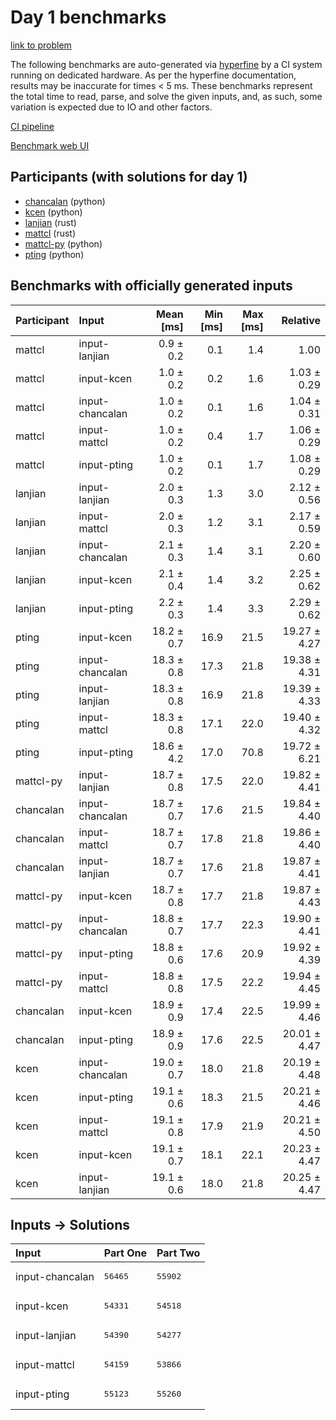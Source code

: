 # Day 1 benchmarks

[link to problem](https://adventofcode.com/2023/day/1)

The following benchmarks are auto-generated via
[hyperfine](https://github.com/sharkdp/hyperfine) by a CI system running on
dedicated hardware. As per the hyperfine documentation, results may be
inaccurate for times < 5 ms. These benchmarks represent the total time to read,
parse, and solve the given inputs, and, as such, some variation is expected due
to IO and other factors.

[CI pipeline](http://ci.papercode.net:8080/teams/main/pipelines/aoc2023)

[Benchmark web UI](https://aoc.ancalagon.black)


## Participants (with solutions for day 1)

- [chancalan](https://github.com/chancalan/aoc2023) (python)
- [kcen](https://github.com/kcen/aoc2023) (python)
- [lanjian](https://github.com/lanjian/aoc-2023) (rust)
- [mattcl](https://github.com/mattcl/aoc2023) (rust)
- [mattcl-py](https://github.com/mattcl/aoc2023-py) (python)
- [pting](https://github.com/pting/aoc2023) (python)


## Benchmarks with officially generated inputs

| Participant | Input | Mean [ms] | Min [ms] | Max [ms] | Relative |
|:---|:---|---:|---:|---:|---:|
| mattcl | input-lanjian | 0.9 ± 0.2 | 0.1 | 1.4 | 1.00 |
| mattcl | input-kcen | 1.0 ± 0.2 | 0.2 | 1.6 | 1.03 ± 0.29 |
| mattcl | input-chancalan | 1.0 ± 0.2 | 0.1 | 1.6 | 1.04 ± 0.31 |
| mattcl | input-mattcl | 1.0 ± 0.2 | 0.4 | 1.7 | 1.06 ± 0.29 |
| mattcl | input-pting | 1.0 ± 0.2 | 0.1 | 1.7 | 1.08 ± 0.29 |
| lanjian | input-lanjian | 2.0 ± 0.3 | 1.3 | 3.0 | 2.12 ± 0.56 |
| lanjian | input-mattcl | 2.0 ± 0.3 | 1.2 | 3.1 | 2.17 ± 0.59 |
| lanjian | input-chancalan | 2.1 ± 0.3 | 1.4 | 3.1 | 2.20 ± 0.60 |
| lanjian | input-kcen | 2.1 ± 0.4 | 1.4 | 3.2 | 2.25 ± 0.62 |
| lanjian | input-pting | 2.2 ± 0.3 | 1.4 | 3.3 | 2.29 ± 0.62 |
| pting | input-kcen | 18.2 ± 0.7 | 16.9 | 21.5 | 19.27 ± 4.27 |
| pting | input-chancalan | 18.3 ± 0.8 | 17.3 | 21.8 | 19.38 ± 4.31 |
| pting | input-lanjian | 18.3 ± 0.8 | 16.9 | 21.8 | 19.39 ± 4.33 |
| pting | input-mattcl | 18.3 ± 0.8 | 17.1 | 22.0 | 19.40 ± 4.32 |
| pting | input-pting | 18.6 ± 4.2 | 17.0 | 70.8 | 19.72 ± 6.21 |
| mattcl-py | input-lanjian | 18.7 ± 0.8 | 17.5 | 22.0 | 19.82 ± 4.41 |
| chancalan | input-chancalan | 18.7 ± 0.7 | 17.6 | 21.5 | 19.84 ± 4.40 |
| chancalan | input-mattcl | 18.7 ± 0.7 | 17.8 | 21.8 | 19.86 ± 4.40 |
| chancalan | input-lanjian | 18.7 ± 0.7 | 17.6 | 21.8 | 19.87 ± 4.41 |
| mattcl-py | input-kcen | 18.7 ± 0.8 | 17.7 | 21.8 | 19.87 ± 4.43 |
| mattcl-py | input-chancalan | 18.8 ± 0.7 | 17.7 | 22.3 | 19.90 ± 4.41 |
| mattcl-py | input-pting | 18.8 ± 0.6 | 17.6 | 20.9 | 19.92 ± 4.39 |
| mattcl-py | input-mattcl | 18.8 ± 0.8 | 17.5 | 22.2 | 19.94 ± 4.45 |
| chancalan | input-kcen | 18.9 ± 0.9 | 17.4 | 22.5 | 19.99 ± 4.46 |
| chancalan | input-pting | 18.9 ± 0.9 | 17.6 | 22.5 | 20.01 ± 4.47 |
| kcen | input-chancalan | 19.0 ± 0.7 | 18.0 | 21.8 | 20.19 ± 4.48 |
| kcen | input-pting | 19.1 ± 0.6 | 18.3 | 21.5 | 20.21 ± 4.46 |
| kcen | input-mattcl | 19.1 ± 0.8 | 17.9 | 21.9 | 20.21 ± 4.50 |
| kcen | input-kcen | 19.1 ± 0.7 | 18.1 | 22.1 | 20.23 ± 4.47 |
| kcen | input-lanjian | 19.1 ± 0.6 | 18.0 | 21.8 | 20.25 ± 4.47 |


## Inputs -> Solutions

| Input | Part One | Part Two |
|:---|:---|:---|
|input-chancalan|<pre>56465</pre>|<pre>55902</pre>|
|input-kcen|<pre>54331</pre>|<pre>54518</pre>|
|input-lanjian|<pre>54390</pre>|<pre>54277</pre>|
|input-mattcl|<pre>54159</pre>|<pre>53866</pre>|
|input-pting|<pre>55123</pre>|<pre>55260</pre>|